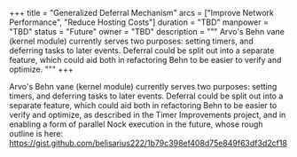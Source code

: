 +++
title = "Generalized Deferral Mechanism"
arcs = ["Improve Network Performance", "Reduce Hosting Costs"]
duration = "TBD"
manpower = "TBD"
status = "Future"
owner = "TBD"
description = """
Arvo's Behn vane (kernel module) currently serves two purposes: setting timers, and deferring tasks to later events.  Deferral could be split out into a separate feature, which could aid both in refactoring Behn to be easier to verify and optimize.
"""
+++

Arvo's Behn vane (kernel module) currently serves two purposes: setting timers, and deferring tasks to later events.  Deferral could be split out into a separate feature, which could aid both in refactoring Behn to be easier to verify and optimize, as described in the Timer Improvements project, and in enabling a form of parallel Nock execution in the future, whose rough outline is here:
https://gist.github.com/belisarius222/1b79c398ef408d75e849f63df3d2cf18